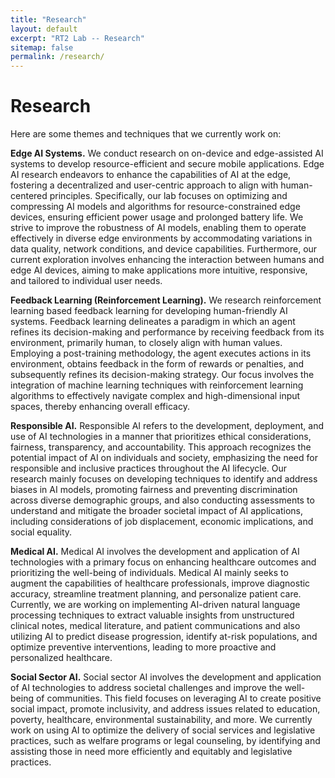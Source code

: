```yaml
---
title: "Research"
layout: default
excerpt: "RT2 Lab -- Research"
sitemap: false
permalink: /research/
---
```



# Research

Here are some themes and techniques that we currently work on:

<b>Edge AI Systems.</b> We conduct research on on-device and edge-assisted AI systems to develop resource-efficient and secure mobile applications. Edge AI research endeavors to enhance the capabilities of AI at the edge, fostering a decentralized and user-centric approach to align with human-centered principles. Specifically, our lab focuses on optimizing and compressing AI models and algorithms for resource-constrained edge devices, ensuring efficient power usage and prolonged battery life. We strive to improve the robustness of AI models, enabling them to operate effectively in diverse edge environments by accommodating variations in data quality, network conditions, and device capabilities. Furthermore, our current exploration involves enhancing the interaction between humans and edge AI devices, aiming to make applications more intuitive, responsive, and tailored to individual user needs.


<b>Feedback Learning (Reinforcement Learning).</b> We research reinforcement learning based feedback learning for developing human-friendly AI systems. Feedback learning delineates a paradigm in which an agent refines its decision-making and performance by receiving feedback from its environment, primarily human, to closely align with human values. Employing a post-training methodology, the agent executes actions in its environment, obtains feedback in the form of rewards or penalties, and subsequently refines its decision-making strategy. Our focus involves the integration of machine learning techniques with reinforcement learning algorithms to effectively navigate complex and high-dimensional input spaces, thereby enhancing overall efficacy.


<b>Responsible AI.</b> Responsible AI refers to the development, deployment, and use of AI technologies in a manner that prioritizes ethical considerations, fairness, transparency, and accountability. This approach recognizes the potential impact of AI on individuals and society, emphasizing the need for responsible and inclusive practices throughout the AI lifecycle. Our research mainly focuses on developing techniques to identify and address biases in AI models, promoting fairness and preventing discrimination across diverse demographic groups, and also conducting assessments to understand and mitigate the broader societal impact of AI applications, including considerations of job displacement, economic implications, and social equality.



<b>Medical AI.</b> Medical AI involves the development and application of AI technologies with a primary focus on enhancing healthcare outcomes and prioritizing the well-being of individuals. Medical AI mainly seeks to augment the capabilities of healthcare professionals, improve diagnostic accuracy, streamline treatment planning, and personalize patient care. Currently, we are working on implementing AI-driven natural language processing techniques to extract valuable insights from unstructured clinical notes, medical literature, and patient communications and also utilizing AI to predict disease progression, identify at-risk populations, and optimize preventive interventions, leading to more proactive and personalized healthcare.


<b>Social Sector AI.</b> Social sector AI involves the development and application of AI technologies to address societal challenges and improve the well-being of communities. This field focuses on leveraging AI to create positive social impact, promote inclusivity, and address issues related to education, poverty, healthcare, environmental sustainability, and more. We currently work on using AI to optimize the delivery of social services and legislative practices, such as welfare programs or legal counseling, by identifying and assisting those in need more efficiently and equitably and legislative practices.



